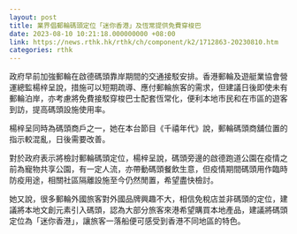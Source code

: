 ```yaml
---
layout: post
title: 業界倡郵輪碼頭定位「迷你香港」及恆常提供免費穿梭巴
date: 2023-08-10 10:21:18.000000000 +08:00
link: https://news.rthk.hk/rthk/ch/component/k2/1712863-20230810.htm
categories: rthk
---
```


政府早前加強郵輪在啟德碼頭靠岸期間的交通接駁安排。香港郵輪及遊艇業協會營運總監楊梓呈說，措施可以短期疏導、應付郵輪旅客的需求，但建議日後即使未有郵輪泊岸，亦考慮將免費接駁穿梭巴士配套恆常化，便利本地市民和在市區的遊客到訪，提高碼頭設施使用率。

楊梓呈同時為碼頭商戶之一，她在本台節目《千禧年代》說，郵輪碼頭商舖位置的指示較混亂，日後需要改善。

對於政府表示將檢討郵輪碼頭定位，楊梓呈說，碼頭旁邊的啟德跑道公園在疫情之前為寵物共享公園，有一定人流，亦帶動碼頭餐飲生意，但疫情期間碼頭用作臨時防疫用途，相關社區隔離設施至今仍然閒置，希望盡快檢討。

她又說，很多郵輪外國旅客對外國品牌興趣不大，相信免稅店並非碼頭的定位，建議將本地文創元素引入碼頭，認為大部分旅客來港希望購買本地產品，建議將碼頭定位為「迷你香港」，讓旅客一落船便可感受到香港不同地區的特色。
